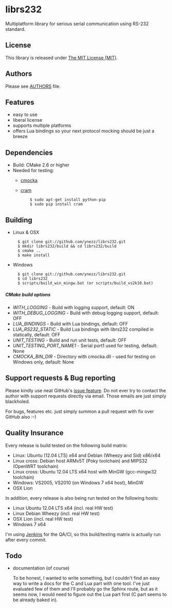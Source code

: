 librs232
========
Multiplatform library for serious serial communication using RS-232 standard.

License
-------
This library is released under [The MIT License (MIT)](http://opensource.org/licenses/MIT).

Authors
-------
Please see [AUTHORS](https://github.com/ynezz/librs232/blob/next/AUTHORS) file.

Features
--------
* easy to use
* liberal license
* supports multiple platforms
* offers Lua bindings so your next protocol mocking should be just a breeze

Dependencies
------------
* Build: CMake 2.6 or higher
* Needed for testing:
  * [cmocka](http://cmocka.cryptomilk.org)
  * [cram](https://bitheap.org/cram)

            $ sudo apt-get install python-pip
            $ sudo pip install cram
            
Building
--------
* Linux & OSX

        $ git clone git://github.com/ynezz/librs232.git
        $ mkdir librs232/build && cd librs232/build
        $ cmake ..
        $ make install

* Windows

        $ git clone git://github.com/ynezz/librs232.git
        $ cd librs232
        $ scripts/build_win_mingw.bat (or scripts/build_vs2k10.bat)
        
##### CMake build options
* *WITH_LOGGING* - Build with logging support, default: ON
* *WITH_DEBUG_LOGGING* - Build with debug logging support, default: OFF
* *LUA_BINDINGS* - Build with Lua bindings, default: OFF
* *LUA_RS232_STATIC* - Build Lua bindings with librs232 compiled in statically, default: OFF
* *UNIT_TESTING* - Build and run unit tests, default: OFF
* *UNIT_TESTING_PORT_NAME1* - Serial port1 used for testing, default: None
* *CMOCKA_BIN_DIR* - Directory with cmocka.dll - used for testing on Windows only, default: None

Support requests & Bug reporting
--------------------------------
Please kindly use neat GitHub's [issue feature](https://github.com/ynezz/librs232/issues/new).
Do not ever try to contact the author with support requests directly via email.
Those emails are just simply blackholed.

For bugs, features etc. just simply summon a pull request with fix over GitHub also :-)

Quality Insurance
-----------------
Every release is build tested on the following build matrix:

* Linux: Ubuntu (12.04 LTS) x64 and Debian (Wheezy and Sid) x86/x64
* Linux cross: Debian host ARMv5T (Poky toolchain) and MIPS32 (OpenWRT toolchain)
* Linux cross: Ubuntu 12.04 LTS x64 host with MinGW (gcc-mingw32 toolchain)
* Windows: VS2005, VS2010 (on Windows 7 x64 host), MinGW
* OSX Lion

In addition, every release is also being run tested on the following hosts:

* Linux Ubuntu 12.04 LTS x64 (incl. real HW test)
* Linux Debian Wheezy (incl. real HW test) 
* OSX Lion (incl. real HW test)
* Windows 7 x64

I'm using [Jenkins](jenkins-ci.org) for the QA/CI, so this build/testing matrix is actually run
after every commit. 

Todo
----
* documentation (of course)

  To be honest, I wanted to write something, but I couldn't find an easy way to write
  a docs for the C and Lua part with one tool. I've just evaluated few of them
  and I'll probably go the Sphinx route, but as it seems now, I would need to figure out the
  Lua part first (C part seems to be already baked in).
